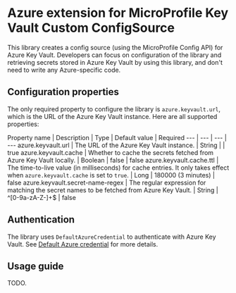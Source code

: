 # Azure extension for MicroProfile Key Vault Custom ConfigSource

This library creates a config source (using the MicroProfile Config API) for Azure Key Vault. Developers can focus on configuration of the library and retrieving secrets stored in Azure Key Vault by using this library, and don't need to write any Azure-specific code.

## Configuration properties

The only required property to configure the library is `azure.keyvault.url`, which is the URL of the Azure Key Vault instance. Here are all supported properties:

Property name | Description | Type | Default value | Required
--- | --- | --- | ---
azure.keyvault.url | The URL of the Azure Key Vault instance. | String |  | true
azure.keyvault.cache | Whether to cache the secrets fetched from Azure Key Vault locally. | Boolean | false | false
azure.keyvault.cache.ttl | The time-to-live value (in milliseconds) for cache entries. It only takes effect when `azure.keyvault.cache` is set to `true`. | Long | 180000 (3 minutes) | false
azure.keyvault.secret-name-regex | The regular expression for matching the secret names to be fetched from Azure Key Vault. | String | ^[0-9a-zA-Z-]+$ | false

## Authentication

The library uses `DefaultAzureCredential` to authenticate with Azure Key Vault. See [Default Azure credential](https://learn.microsoft.com/en-us/azure/developer/java/sdk/identity-azure-hosted-auth#default-azure-credential) for more details.

## Usage guide

TODO.
